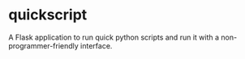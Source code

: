 # quickscript
A Flask application to run quick python scripts and run it with a non-programmer-friendly interface.
